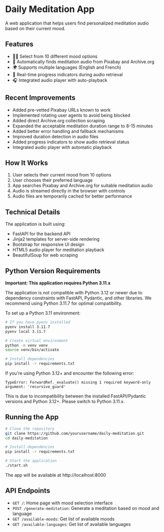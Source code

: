 # Daily Meditation App

A web application that helps users find personalized meditation audio based on their current mood.

## Features

- 🧘‍♂️ Select from 10 different mood options
- 🎵 Automatically finds meditation audio from Pixabay and Archive.org
- 🌍 Supports multiple languages (English and French)
- 🔄 Real-time progress indicators during audio retrieval
- 🎧 Integrated audio player with auto-playback

## Recent Improvements

- Added pre-vetted Pixabay URLs known to work
- Implemented rotating user agents to avoid being blocked
- Added direct Archive.org collection scraping
- Expanded the acceptable meditation duration range to 8-15 minutes
- Added better error handling and fallback mechanisms
- Improved duration detection in audio files
- Added progress indicators to show audio retrieval status
- Integrated audio player with automatic playback

## How It Works

1. User selects their current mood from 10 options
2. User chooses their preferred language
3. App searches Pixabay and Archive.org for suitable meditation audio
4. Audio is streamed directly in the browser with controls
5. Audio files are temporarily cached for better performance

## Technical Details

The application is built using:

- FastAPI for the backend API
- Jinja2 templates for server-side rendering
- Bootstrap for responsive UI design
- HTML5 audio player for meditation playback
- BeautifulSoup for web scraping

## Python Version Requirements

**Important: This application requires Python 3.11.x**

The application is not compatible with Python 3.12 or newer due to dependency constraints with FastAPI, Pydantic, and other libraries. We recommend using Python 3.11.7 for optimal compatibility.

To set up a Python 3.11 environment:

```bash
# If you have pyenv installed
pyenv install 3.11.7
pyenv local 3.11.7

# Create virtual environment
python -m venv venv
source venv/bin/activate

# Install dependencies
pip install -r requirements.txt
```

If you're using Python 3.12+ and encounter the following error:
```
TypeError: ForwardRef._evaluate() missing 1 required keyword-only argument: 'recursive_guard'
```

This is due to incompatibility between the installed FastAPI/Pydantic versions and Python 3.12+. Please switch to Python 3.11.x.

## Running the App

```bash
# Clone the repository
git clone https://github.com/yourusername/daily-meditation.git
cd daily-meditation

# Install dependencies
pip install -r requirements.txt

# Start the application
./start.sh
```

The app will be available at http://localhost:8000

## API Endpoints

- `GET /`: Home page with mood selection interface
- `POST /generate-meditation`: Generate a meditation based on mood and language
- `GET /available-moods`: Get list of available moods
- `GET /available-languages`: Get list of available languages
